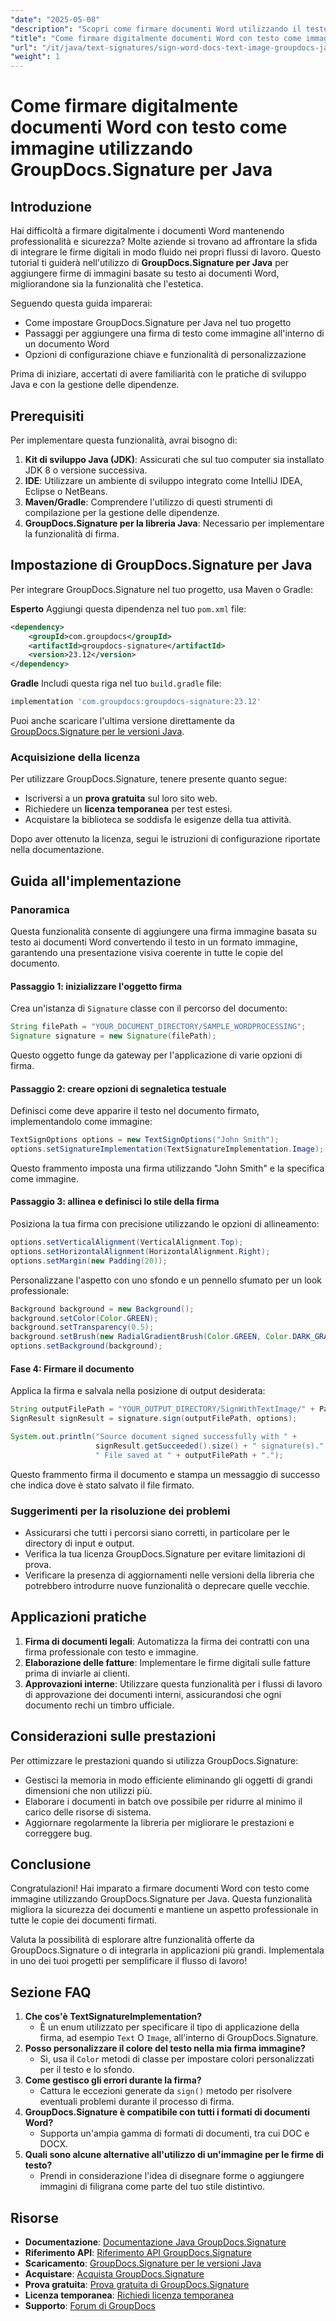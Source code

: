 ```yaml
---
"date": "2025-05-08"
"description": "Scopri come firmare documenti Word utilizzando il testo come immagine con GroupDocs.Signature per Java. Migliora la sicurezza dei documenti e mantieni la professionalità nel tuo flusso di lavoro digitale."
"title": "Come firmare digitalmente documenti Word con testo come immagine utilizzando GroupDocs.Signature per Java"
"url": "/it/java/text-signatures/sign-word-docs-text-image-groupdocs-java/"
"weight": 1
---
```


# Come firmare digitalmente documenti Word con testo come immagine utilizzando GroupDocs.Signature per Java

## Introduzione

Hai difficoltà a firmare digitalmente i documenti Word mantenendo professionalità e sicurezza? Molte aziende si trovano ad affrontare la sfida di integrare le firme digitali in modo fluido nei propri flussi di lavoro. Questo tutorial ti guiderà nell'utilizzo di **GroupDocs.Signature per Java** per aggiungere firme di immagini basate su testo ai documenti Word, migliorandone sia la funzionalità che l'estetica.

Seguendo questa guida imparerai:
- Come impostare GroupDocs.Signature per Java nel tuo progetto
- Passaggi per aggiungere una firma di testo come immagine all'interno di un documento Word
- Opzioni di configurazione chiave e funzionalità di personalizzazione

Prima di iniziare, accertati di avere familiarità con le pratiche di sviluppo Java e con la gestione delle dipendenze. 

## Prerequisiti

Per implementare questa funzionalità, avrai bisogno di:
1. **Kit di sviluppo Java (JDK)**: Assicurati che sul tuo computer sia installato JDK 8 o versione successiva.
2. **IDE**: Utilizzare un ambiente di sviluppo integrato come IntelliJ IDEA, Eclipse o NetBeans.
3. **Maven/Gradle**: Comprendere l'utilizzo di questi strumenti di compilazione per la gestione delle dipendenze.
4. **GroupDocs.Signature per la libreria Java**: Necessario per implementare la funzionalità di firma.

## Impostazione di GroupDocs.Signature per Java

Per integrare GroupDocs.Signature nel tuo progetto, usa Maven o Gradle:

**Esperto**
Aggiungi questa dipendenza nel tuo `pom.xml` file:
```xml
<dependency>
    <groupId>com.groupdocs</groupId>
    <artifactId>groupdocs-signature</artifactId>
    <version>23.12</version>
</dependency>
```

**Gradle**
Includi questa riga nel tuo `build.gradle` file:
```gradle
implementation 'com.groupdocs:groupdocs-signature:23.12'
```

Puoi anche scaricare l'ultima versione direttamente da [GroupDocs.Signature per le versioni Java](https://releases.groupdocs.com/signature/java/).

### Acquisizione della licenza

Per utilizzare GroupDocs.Signature, tenere presente quanto segue:
- Iscriversi a un **prova gratuita** sul loro sito web.
- Richiedere un **licenza temporanea** per test estesi.
- Acquistare la biblioteca se soddisfa le esigenze della tua attività.

Dopo aver ottenuto la licenza, segui le istruzioni di configurazione riportate nella documentazione. 

## Guida all'implementazione

### Panoramica

Questa funzionalità consente di aggiungere una firma immagine basata su testo ai documenti Word convertendo il testo in un formato immagine, garantendo una presentazione visiva coerente in tutte le copie del documento.

#### Passaggio 1: inizializzare l'oggetto firma

Crea un'istanza di `Signature` classe con il percorso del documento:
```java
String filePath = "YOUR_DOCUMENT_DIRECTORY/SAMPLE_WORDPROCESSING";
Signature signature = new Signature(filePath);
```
Questo oggetto funge da gateway per l'applicazione di varie opzioni di firma.

#### Passaggio 2: creare opzioni di segnaletica testuale

Definisci come deve apparire il testo nel documento firmato, implementandolo come immagine:
```java
TextSignOptions options = new TextSignOptions("John Smith");
options.setSignatureImplementation(TextSignatureImplementation.Image);
```
Questo frammento imposta una firma utilizzando "John Smith" e la specifica come immagine.

#### Passaggio 3: allinea e definisci lo stile della firma

Posiziona la tua firma con precisione utilizzando le opzioni di allineamento:
```java
options.setVerticalAlignment(VerticalAlignment.Top);
options.setHorizontalAlignment(HorizontalAlignment.Right);
options.setMargin(new Padding(20));
```
Personalizzane l'aspetto con uno sfondo e un pennello sfumato per un look professionale:
```java
Background background = new Background();
background.setColor(Color.GREEN);
background.setTransparency(0.5);
background.setBrush(new RadialGradientBrush(Color.GREEN, Color.DARK_GRAY));
options.setBackground(background);
```

#### Fase 4: Firmare il documento

Applica la firma e salvala nella posizione di output desiderata:
```java
String outputFilePath = "YOUR_OUTPUT_DIRECTORY/SignWithTextImage/" + Paths.get(filePath).getFileName().toString();
SignResult signResult = signature.sign(outputFilePath, options);

System.out.println("Source document signed successfully with " + 
                   signResult.getSucceeded().size() + " signature(s)." +
                   " File saved at " + outputFilePath + ".");
```
Questo frammento firma il documento e stampa un messaggio di successo che indica dove è stato salvato il file firmato.

### Suggerimenti per la risoluzione dei problemi
- Assicurarsi che tutti i percorsi siano corretti, in particolare per le directory di input e output.
- Verifica la tua licenza GroupDocs.Signature per evitare limitazioni di prova.
- Verificare la presenza di aggiornamenti nelle versioni della libreria che potrebbero introdurre nuove funzionalità o deprecare quelle vecchie.

## Applicazioni pratiche

1. **Firma di documenti legali**: Automatizza la firma dei contratti con una firma professionale con testo e immagine.
2. **Elaborazione delle fatture**: Implementare le firme digitali sulle fatture prima di inviarle ai clienti.
3. **Approvazioni interne**: Utilizzare questa funzionalità per i flussi di lavoro di approvazione dei documenti interni, assicurandosi che ogni documento rechi un timbro ufficiale.

## Considerazioni sulle prestazioni

Per ottimizzare le prestazioni quando si utilizza GroupDocs.Signature:
- Gestisci la memoria in modo efficiente eliminando gli oggetti di grandi dimensioni che non utilizzi più.
- Elaborare i documenti in batch ove possibile per ridurre al minimo il carico delle risorse di sistema.
- Aggiornare regolarmente la libreria per migliorare le prestazioni e correggere bug.

## Conclusione

Congratulazioni! Hai imparato a firmare documenti Word con testo come immagine utilizzando GroupDocs.Signature per Java. Questa funzionalità migliora la sicurezza dei documenti e mantiene un aspetto professionale in tutte le copie dei documenti firmati.

Valuta la possibilità di esplorare altre funzionalità offerte da GroupDocs.Signature o di integrarla in applicazioni più grandi. Implementala in uno dei tuoi progetti per semplificare il flusso di lavoro!

## Sezione FAQ

1. **Che cos'è TextSignatureImplementation?**
   - È un enum utilizzato per specificare il tipo di applicazione della firma, ad esempio `Text` O `Image`, all'interno di GroupDocs.Signature.
2. **Posso personalizzare il colore del testo nella mia firma immagine?**
   - Sì, usa il `Color` metodi di classe per impostare colori personalizzati per il testo e lo sfondo.
3. **Come gestisco gli errori durante la firma?**
   - Cattura le eccezioni generate da `sign()` metodo per risolvere eventuali problemi durante il processo di firma.
4. **GroupDocs.Signature è compatibile con tutti i formati di documenti Word?**
   - Supporta un'ampia gamma di formati di documenti, tra cui DOC e DOCX.
5. **Quali sono alcune alternative all'utilizzo di un'immagine per le firme di testo?**
   - Prendi in considerazione l'idea di disegnare forme o aggiungere immagini di filigrana come parte del tuo stile distintivo.

## Risorse

- **Documentazione**: [Documentazione Java GroupDocs.Signature](https://docs.groupdocs.com/signature/java/)
- **Riferimento API**: [Riferimento API GroupDocs.Signature](https://reference.groupdocs.com/signature/java/)
- **Scaricamento**: [GroupDocs.Signature per le versioni Java](https://releases.groupdocs.com/signature/java/)
- **Acquistare**: [Acquista GroupDocs.Signature](https://purchase.groupdocs.com/buy)
- **Prova gratuita**: [Prova gratuita di GroupDocs.Signature](https://releases.groupdocs.com/signature/java/)
- **Licenza temporanea**: [Richiedi licenza temporanea](https://purchase.groupdocs.com/temporary-license/)
- **Supporto**: [Forum di GroupDocs](https://forum.groupdocs.com/c/signature/)